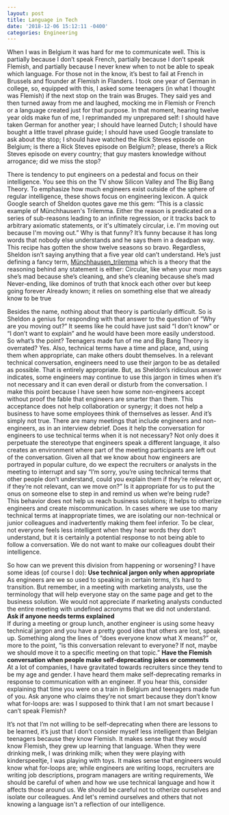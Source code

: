 ```yaml
---
layout: post
title: Language in Tech
date: '2018-12-06 15:12:11 -0400'
categories: Engineering
---
```


When I was in Belgium it was hard for me to communicate well. This is partially because I don’t speak French, partially because I don’t speak Flemish, and partially because I never knew when to not be able to speak which language. For those not in the know, it’s best to fail at French in Brussels and flounder at Flemish in Flanders. 
I took one year of German in college, so, equipped with this, I asked some teenagers (in what I thought was Flemish) if the next stop on the train was Bruges. They said yes and then turned away from me and laughed, mocking me in Flemish or French or a language created just for that purpose.
In that moment, hearing twelve year olds make fun of me, I reprimanded my unprepared self: I should have taken German for another year; I should have learned Dutch; I should have bought a little travel phrase guide; I should have used Google translate to ask about the stop; I should have watched the Rick Steves episode on Belgium; is there a Rick Steves episode on Belgium?; please, there’s a Rick Steves episode on every country; that guy masters knowledge without arrogance; did we miss the stop?

There is tendency to put engineers on a pedestal and focus on their intelligence. You see this on the TV show Silicon Valley and The Big Bang Theory. To emphasize how much engineers exist outside of the sphere of regular intelligence, these shows focus on engineering lexicon. A quick Google search of Sheldon quotes gave me this gem:  “This is a classic example of Münchhausen's Trilemma. Either the reason is predicated on a series of sub-reasons leading to an infinite regression, or it tracks back to arbitrary axiomatic statements, or it's ultimately circular, i.e. I'm moving out because I'm moving out.”
Why is that funny? It’s funny because it has long words that nobody else understands and he says them in a deadpan way. This recipe has gotten the show twelve seasons so bravo. Regardless, Sheldon isn’t saying anything that a five year old can’t understand.  He’s just defining a fancy term, [Münchhausen_trilemma](https://en.wikipedia.org/wiki/Münchhausen_trilemma) which is a theory that the reasoning behind any statement is either:
Circular, like when your mom says she’s mad because she’s cleaning, and she’s cleaning because she’s mad
Never-ending, like dominos of truth that knock each other over but keep going forever
Already known;  it relies on something else that we already know to be true

Besides the name, nothing about that theory is particularly difficult. So is Sheldon a genius for responding with that answer to the question of “Why are you moving out?” It seems like he could have just said “I don’t know” or “I don’t want to explain” and he would have been more easily understood.
So what’s the point? Teenagers made fun of me and Big Bang Theory is overrated? Yes. Also, technical terms have a time and place, and, using them when appropriate, can make others doubt themselves. In a relevant technical conversation, engineers need to use their jargon to be as detailed as possible. That is entirely appropriate.  But, as Sheldon’s ridiculous answer indicates, some engineers may continue to use this jargon in times when it’s not necessary and it can even derail or disturb from the conversation.
I make this point because I have seen how some non-engineers accept without proof the fable that engineers are smarter than them. This acceptance does not help collaboration or synergy; it does not help a business to have some employees think of themselves as lesser. And it’s simply not true. 
There are many meetings that include engineers and non-engineers, as in an interview debrief. Does it help the conversation for engineers to use technical terms when it is not necessary? Not only does it perpetuate the stereotype that engineers speak a different language, it also creates an environment where part of the meeting participants are left out of the conversation. Given all that we know about how engineers are portrayed in popular culture, do we expect the recruiters or analysts in the meeting to interrupt and say “I’m sorry, you’re using technical terms that other people don’t understand, could you explain them if they’re relevant or, if they’re not relevant, can we move on?” Is it appropriate for us to put the onus on someone else to step in and remind us when we’re being rude?
This behavior does not help us reach business solutions; it helps to otherize engineers and create miscommunication. In cases where we use too many technical terms at inappropriate times, we are isolating our non-technical or junior colleagues and inadvertently making them feel inferior. To be clear, not everyone feels less intelligent when they hear words they don’t understand, but it is certainly a potential response to not being able to follow a conversation. We do not want to make our colleagues doubt their intelligence.  

So how can we prevent this division from happening or worsening? I have some ideas (of course I do):
  **Use technical jargon only when appropriate** <br>
As engineers are we so used to speaking in certain terms, it’s hard to transition. But remember, in a meeting with marketing analysts, use the terminology that will help everyone stay on the same page and get to the business solution. We would not appreciate if marketing analysts conducted the entire meeting with undefined acronyms that we did not understand.
**Ask if anyone needs terms explained**  <br>
If during a meeting or group lunch, another engineer is using some heavy technical jargon and you have a pretty good idea that others are lost, speak up. Something along the lines of “does everyone know what X means?” or, more to the point, “is this conversation relevant to everyone? If not, maybe we should move it to a specific meeting on that topic.” 
 **Have the Flemish conversation when people make self-deprecating jokes or comments** <br>
At a lot of companies, I have gravitated towards recruiters since they tend to be my age and gender. I have heard them make self-deprecating remarks in response to communication with an engineer. If you hear this, consider explaining that time you were on a train in Belgium and teenagers made fun of you. Ask anyone who claims they’re not smart because they don’t know what for-loops are: was I supposed to think that I am not smart because I can’t speak Flemish?

It’s not that I’m not willing to be self-deprecating when there are lessons to be learned, it’s just that I don’t consider myself less intelligent than Belgian teenagers because they know Flemish. It makes sense that they would know Flemish, they grew up learning that language. When they were drinking melk, I was drinking milk; when they were playing with kinderspeeltje, I was playing with toys. It makes sense that engineers would know what for-loops are; while engineers are writing loops, recruiters are writing job descriptions, program managers are writing requirements, 
We should be careful of when and how we use technical language and how it affects those around us. We should be careful not to otherize ourselves and isolate our colleagues. And let's remind ourselves and others that not knowing a language isn't a reflection of our intelligence.

